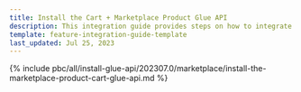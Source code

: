 ```yaml
---
title: Install the Cart + Marketplace Product Glue API
description: This integration guide provides steps on how to integrate the Marketplace Product + Cart Glue API feature into a Spryker project.
template: feature-integration-guide-template
last_updated: Jul 25, 2023
---
```


{% include pbc/all/install-glue-api/202307.0/marketplace/install-the-marketplace-product-cart-glue-api.md %} <!-- To edit, see /_includes/pbc/all/install-glue-api/202307.0/marketplace/install-the-marketplace-product-cart-glue-api.md -->
